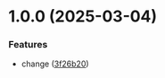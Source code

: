 # 1.0.0 (2025-03-04)


### Features

* change ([3f26b20](https://github.com/ltgomes1969/git-extended/commit/3f26b206b7c1f110c9aa5d7f0ec4eee716182b0a))



